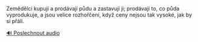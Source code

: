 
Zemědělci kupují a prodávají půdu a zastavují ji; prodávají to, co půda vyprodukuje, a jsou velice rozhořčeni, když ceny nejsou tak vysoké, jak by si přáli.

[🔊 Poslechnout audio](/data/7-paragraphs/audio/chapter_122/para_014-Zemdlci-kupuj-a-prodvaj-pdu-a-zastavuj-ji.mp3)
